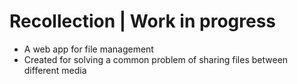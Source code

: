 # Recollection | Work in progress

- A web app for file management
- Created for solving a common problem of sharing files between different media


